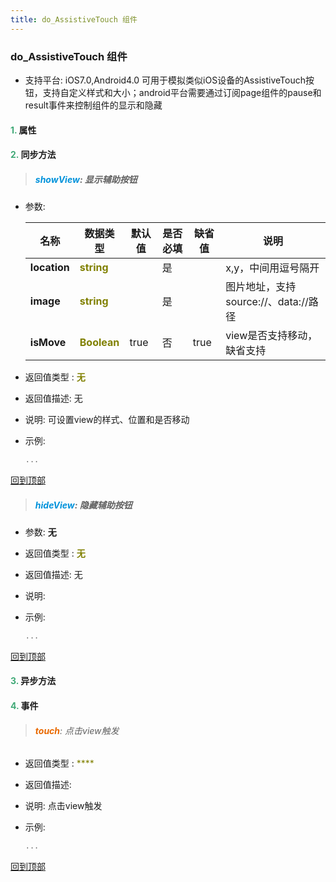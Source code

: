 ```yaml
---
title: do_AssistiveTouch 组件
---
```


### do_AssistiveTouch 组件

* 支持平台: iOS7.0,Android4.0
可用于模拟类似iOS设备的AssistiveTouch按钮，支持自定义样式和大小；android平台需要通过订阅page组件的pause和result事件来控制组件的显示和隐藏

#### <font color ='#40A977'>**1.**</font> 属性

#### <font color ='#40A977'>**2.**</font> 同步方法

>##### <font color ='#0092db'>**showView**</font>: 显示辅助按钮

- 参数:

  名称 | 数据类型 |默认值|是否必填|缺省值|说明
  ---- |-------------  |----------|--------------|--------|------
  **location** |<font color ='#808000'>**string**</font> |  | 是||x,y，中间用逗号隔开
  **image** |<font color ='#808000'>**string**</font> |  | 是||图片地址，支持source://、data://路径
  **isMove** |<font color ='#808000'>**Boolean**</font> | true | 否|true|view是否支持移动，缺省支持
- 返回值类型 : <font color ='#808000'>**无**</font>
- 返回值描述: 无
- 说明: 可设置view的样式、位置和是否移动
- 示例:

  ```javascript
  ...

  ```

[回到顶部](#top)

>##### <font color ='#0092db'>**hideView**</font>: 隐藏辅助按钮

- 参数: **无**
- 返回值类型 : <font color ='#808000'>**无**</font>
- 返回值描述: 无
- 说明: 
- 示例:

  ```javascript
  ...

  ```

[回到顶部](#top)

#### <font color ='#40A977'>**3.**</font> 异步方法


#### <font color ='#40A977'>**4.**</font> 事件

>###### <font color ='#e96900'>**touch**</font>: 点击view触发

- 返回值类型 : <font color ='#808000'>****</font>
- 返回值描述: 
- 说明: 点击view触发
- 示例:

  ```javascript
  ...

  ```

[回到顶部](#top)


